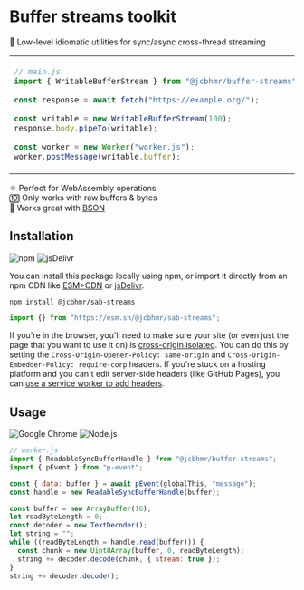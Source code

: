 # Buffer streams toolkit

🌊 Low-level idiomatic utilities for sync/async cross-thread streaming

<table align="center"><td>

```js
// main.js
import { WritableBufferStream } from "@jcbhmr/buffer-streams";

const response = await fetch("https://example.org/");

const writable = new WritableBufferStream(100);
response.body.pipeTo(writable);

const worker = new Worker("worker.js");
worker.postMessage(writable.buffer);
```

<td>

```js
// worker.js
const syncStream = new ReadableBufferSyncStream(buffer);
const decoder = new TextDecoder();
let string = "";
for (const chunk of syncStream) {
  string += decoder.decode(chunk, { stream: true });
}
string += decoder.decode();

console.log(string);
```

</table>

⚛️ Perfect for WebAssembly operations \
🔟 Only works with raw buffers & bytes \
💽 Works great with [BSON]

## Installation

![npm](https://img.shields.io/static/v1?style=for-the-badge&message=npm&color=CB3837&logo=npm&logoColor=FFFFFF&label=)
![jsDelivr](https://img.shields.io/static/v1?style=for-the-badge&message=jsDelivr&color=E84D3D&logo=jsDelivr&logoColor=FFFFFF&label=)

You can install this package locally using npm, or import it directly from an
npm CDN like [ESM>CDN] or [jsDelivr].

```sh
npm install @jcbhmr/sab-streams
```

```js
import {} from "https://esm.sh/@jcbhmr/sab-streams";
```

If you're in the browser, you'll need to make sure your site (or even just the
page that you want to use it on) is [cross-origin isolated]. You can do this by
setting the `Cross-Origin-Opener-Policy: same-origin` and
`Cross-Origin-Embedder-Policy: require-corp` headers. If you're stuck on a
hosting platform and you can't edit server-side headers (like GitHub Pages), you
can [use a service worker to add headers].

## Usage

![Google Chrome](https://img.shields.io/static/v1?style=for-the-badge&message=Google+Chrome&color=4285F4&logo=Google+Chrome&logoColor=FFFFFF&label=)
![Node.js](https://img.shields.io/static/v1?style=for-the-badge&message=Node.js&color=339933&logo=Node.js&logoColor=FFFFFF&label=)

```js
// worker.js
import { ReadableSyncBufferHandle } from "@jcbhmr/buffer-streams";
import { pEvent } from "p-event";

const { data: buffer } = await pEvent(globalThis, "message");
const handle = new ReadableSyncBufferHandle(buffer);

const buffer = new ArrayBuffer(16);
let readByteLength = 0;
const decoder = new TextDecoder();
let string = "";
while ((readByteLength = handle.read(buffer))) {
  const chunk = new Uint8Array(buffer, 0, readByteLength);
  string += decoder.decode(chunk, { stream: true });
}
string += decoder.decode();
```

<!-- prettier-ignore-start -->
[ESM>CDN]: https://esm.sh/
[jsdelivr]: https://www.jsdelivr.com/esm
[cross-origin isolated]: https://web.dev/cross-origin-isolation-guide/
[use a service worker to add headers]: https://dev.to/stefnotch/enabling-coop-coep-without-touching-the-server-2d3n
[bson]: https://bsonspec.org/
<!-- prettier-ignore-end -->
